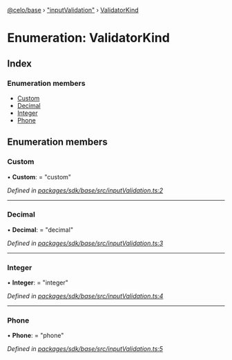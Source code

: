 [@celo/base](../README.md) › ["inputValidation"](../modules/_inputvalidation_.md) › [ValidatorKind](_inputvalidation_.validatorkind.md)

# Enumeration: ValidatorKind

## Index

### Enumeration members

* [Custom](_inputvalidation_.validatorkind.md#custom)
* [Decimal](_inputvalidation_.validatorkind.md#decimal)
* [Integer](_inputvalidation_.validatorkind.md#integer)
* [Phone](_inputvalidation_.validatorkind.md#phone)

## Enumeration members

###  Custom

• **Custom**: = "custom"

*Defined in [packages/sdk/base/src/inputValidation.ts:2](https://github.com/celo-org/celo-monorepo/blob/master/packages/sdk/base/src/inputValidation.ts#L2)*

___

###  Decimal

• **Decimal**: = "decimal"

*Defined in [packages/sdk/base/src/inputValidation.ts:3](https://github.com/celo-org/celo-monorepo/blob/master/packages/sdk/base/src/inputValidation.ts#L3)*

___

###  Integer

• **Integer**: = "integer"

*Defined in [packages/sdk/base/src/inputValidation.ts:4](https://github.com/celo-org/celo-monorepo/blob/master/packages/sdk/base/src/inputValidation.ts#L4)*

___

###  Phone

• **Phone**: = "phone"

*Defined in [packages/sdk/base/src/inputValidation.ts:5](https://github.com/celo-org/celo-monorepo/blob/master/packages/sdk/base/src/inputValidation.ts#L5)*

